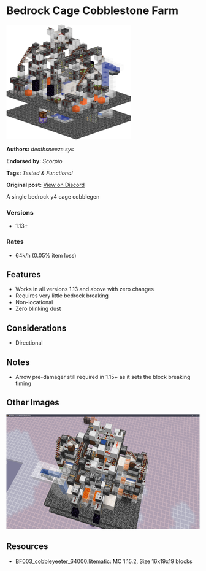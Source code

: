 # Bedrock Cage Cobblestone Farm
<img alt="ST003_cobbleyeeter_64000_render.png" src="images/ST003_cobbleyeeter_64000_render.png?raw=1" height="300px">

**Authors:** *deathsneeze.sys*

**Endorsed by:** *Scorpio*

**Tags:** *Tested & Functional*

**Original post:** [View on Discord](https://discord.com/channels/913065809096638494/1392948991745855508)

A single bedrock y4 cage cobblegen
### Versions
- 1.13+
### Rates
- 64k/h (0.05% item loss)
## Features
- Works in all versions 1.13 and above with zero changes
- Requires very little bedrock breaking
- Non-locational
- Zero blinking dust
## Considerations
- Directional
## Notes
- Arrow pre-damager still required in 1.15+ as it sets the block breaking timing

## Other Images
<img src="images/unknown.png?raw=1" height="300px">

## Resources
- [BF003_cobbleyeeter_64000.litematic](attachments/BF003_cobbleyeeter_64000.litematic): MC 1.15.2, Size 16x19x19 blocks

